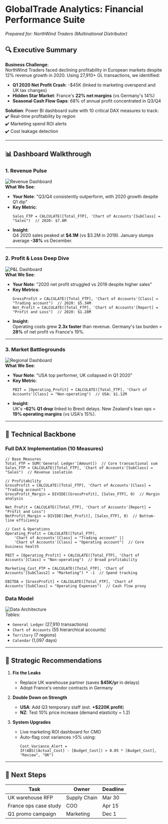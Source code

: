 # GlobalTrade Analytics: Financial Performance Suite  
*Prepared for: NorthWind Traders (Multinational Distributor)*  

## 🔍 Executive Summary  
**Business Challenge**:  
NorthWind Traders faced declining profitability in European markets despite 12% revenue growth in 2020. Using 27,910+ GL transactions, we identified:  
- **Q1 2020 Net Profit Crash**: -$45K (linked to marketing overspend and UK tax changes)  
- **Hidden Star Market**: France's **22% net margins** (vs Germany's 14%)  
- **Seasonal Cash Flow Gaps**: 68% of annual profit concentrated in Q3/Q4  

**Solution**: Power BI dashboard suite with 10 critical DAX measures to track:  
✔️ Real-time profitability by region  
✔️ Marketing spend ROI alerts  
✔️ Cost leakage detection  

---

## 📊 Dashboard Walkthrough  

### 1. Revenue Pulse  
![Revenue Dashboard](images/revenue_dash.png)  
**What We See**:  
- **Your Note**: "Q3/Q4 consistently outperform, with 2020 growth despite Q1 dip"  
- **Key Metric**:  
  ```dax
  Sales_FTP = CALCULATE([Total_FTP], 'Chart of Accounts'[SubClass] = "Sales")  // 2020: $7.8M
  ```  
- **Insight**:  
  Q4 2020 sales peaked at **$4.1M** (vs $3.2M in 2019). January slumps average **-38%** vs December.  

---

### 2. Profit & Loss Deep Dive  
![P&L Dashboard](images/pl_dash.png)  
**What We See**:  
- **Your Note**: "2020 net profit struggled vs 2019 despite higher sales"  
- **Key Metrics**:  
  ```dax
  GrossProfit = CALCULATE([Total_FTP], 'Chart of Accounts'[Class] = "Trading account")  // 2020: $5.34M
  Net_Profit = CALCULATE([Total_FTP], 'Chart of Accounts'[Report] = "Profit and Loss")  // 2020: $1.28M
  ```  
- **Insight**:  
  Operating costs grew **2.3x faster** than revenue. Germany's tax burden = **28%** of net profit vs France's 19%.  

---

### 3. Market Battlegrounds  
![Regional Dashboard](images/regional_dash.png)  
**What We See**:  
- **Your Note**: "USA top performer, UK collapsed in Q1 2020"  
- **Key Metric**:  
  ```dax
  PBIT = [Operating_Profit] + CALCULATE([Total_FTP], 'Chart of Accounts'[Class] = "Non-operating")  // USA: $1.12M
  ```  
- **Insight**:  
  UK's **-62% Q1 drop** linked to Brexit delays. New Zealand's lean ops = **19% operating margins** (vs USA's 15%).  

---

## 🔬 Technical Backbone  

### Full DAX Implementation (10 Measures)  
```dax
// Base Measures
Total_FTP = SUM('General Ledger'[Amount])  // Core transactional sum
Sales_FTP = CALCULATE([Total_FTP], 'Chart of Accounts'[SubClass] = "Sales")  // Revenue isolation

// Profitability
GrossProfit = CALCULATE([Total_FTP], 'Chart of Accounts'[Class] = "Trading account")  
GrossProfit_Margin = DIVIDE([GrossProfit], [Sales_FTP], 0)  // Margin analysis

Net_Profit = CALCULATE([Total_FTP], 'Chart of Accounts'[Report] = "Profit and Loss")  
NetProfit_Margin = DIVIDE([Net_Profit], [Sales_FTP], 0)  // Bottom-line efficiency

// Cost & Operations
Operating_Profit = CALCULATE([Total_FTP], 
    'Chart of Accounts'[Class] = "Trading account" || 
    'Chart of Accounts'[Class] = "Operating account")  // Core business health

PBIT = [Operating_Profit] + CALCULATE([Total_FTP], 'Chart of Accounts'[Class] = "Non-operating")  // Broad profitability

Marketing_Cost_FTP = CALCULATE([Total_FTP], 'Chart of Accounts'[SubClass2] = "Marketing") * -1  // Spend tracking

EBITDA = [GrossProfit] + CALCULATE([Total_FTP], 'Chart of Accounts'[SubClass] = "Operating Expenses")  // Cash flow proxy
```

### Data Model  
![Data Architecture](images/data_model.png)  
*Tables*:  
- `General Ledger` (27,910 transactions)  
- `Chart of Accounts` (55 hierarchical accounts)  
- `Territory` (7 regions)  
- `Calendar` (1,097 days)  

---

## 🎯 Strategic Recommendations  
1. **Fix the Leaks**  
   - Replace UK warehouse partner (saves **$45K/yr** in delays)  
   - Adopt France's vendor contracts in Germany  

2. **Double Down on Strength**  
   - **USA**: Add Q3 temporary staff (est. **+$220K profit**)  
   - **NZ**: Test 10% price increase (demand elasticity = 1.2)  

3. **System Upgrades**  
   - Live marketing ROI dashboard for CMO  
   - Auto-flag cost variances >5% using:  
     ```dax
     Cost_Variance_Alert = 
     IF(ABS([Actual_Cost] - [Budget_Cost]) > 0.05 * [Budget_Cost], "Review", "OK")
     ```  

---

## 📅 Next Steps  
| Task                  | Owner       | Deadline   |  
|-----------------------|-------------|------------|  
| UK warehouse RFP      | Supply Chain| Mar 30     |  
| France ops case study | COO         | Apr 15     |  
| Q1 promo campaign     | Marketing   | Dec 1      |
